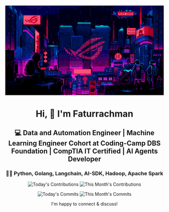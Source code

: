 <div align="center">
  
  ![Banner GIF](images/desktop-neon-gaming.gif)

  # Hi, 👋 I'm Faturrachman

  ## 💻 Data and Automation Engineer | Machine Learning Engineer Cohort at Coding-Camp DBS Foundation | CompTIA IT Certified | AI Agents Developer

  ### 👩‍💻 Python, Golang, Langchain, AI-SDK, Hadoop, Apache Spark

  <!-- TODAY_CONTRIBUTIONS: 3 -->
  <!-- MONTH_CONTRIBUTIONS: 206 2025-05 -->
  ![Today's Contributions](https://img.shields.io/badge/Today's%20Contributions-3-purple)
  ![This Month's Contributions](https://img.shields.io/badge/This%20Month's%20Contributions-206-orange)

  <!-- TODAY_COMMITS: 3 -->
  <!-- MONTH_COMMITS: 155 2025-05 -->
  ![Today's Commits](https://img.shields.io/badge/Today's%20Commits-3-blue)
  ![This Month's Commits](https://img.shields.io/badge/This%20Month's%20Commits-155-green)
  
  I'm happy to connect & discuss!
  
</div>
